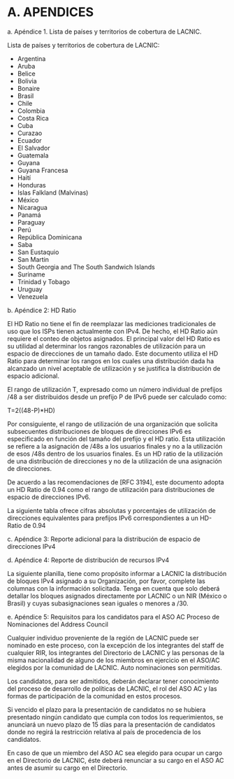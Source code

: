 # A. APENDICES 

a. Apéndice 1. Lista de países y territorios de cobertura de LACNIC. 

Lista de países y territorios de cobertura de LACNIC: 

- Argentina 
- Aruba 
- Belice 
- Bolivia 
- Bonaire 
- Brasil 
- Chile 
- Colombia 
- Costa Rica 
- Cuba 
- Curazao 
- Ecuador 
- El Salvador 
- Guatemala 
- Guyana 
- Guyana Francesa 
- Haití 
- Honduras 
- Islas Falkland (Malvinas) 
- México 
- Nicaragua 
- Panamá 
- Paraguay 
- Perú 
- República Dominicana 
- Saba 
- San Eustaquio 
- San Martin 
- South Georgia and The South Sandwich Islands 
- Suriname 
- Trinidad y Tobago 
- Uruguay 
- Venezuela

b. Apéndice 2: HD Ratio 

El HD Ratio no tiene el fin de reemplazar las mediciones tradicionales de uso que los ISPs tienen actualmente con IPv4. De hecho, el HD Ratio aún requiere el conteo de objetos asignados. El principal valor del HD Ratio es su utilidad al determinar los rangos razonables de utilización para un espacio de direcciones de un tamaño dado. Este documento utiliza el HD Ratio para determinar los rangos en los cuales una distribución dada ha alcanzado un nivel aceptable de utilización y se justifica la distribución de espacio adicional. 

El rango de utilización T, expresado como un número individual de prefijos /48 a ser distribuidos desde un prefijo P de IPv6 puede ser calculado como: 

T=2((48-P)*HD)

Por consiguiente, el rango de utilización de una organización que solicita subsecuentes distribuciones de bloques de direcciones IPv6 es especificado en función del tamaño del prefijo y el HD ratio. Esta utilización se refiere a la asignación de /48s a los usuarios finales y no a la utilización de esos /48s dentro de los usuarios finales. Es un HD ratio de la utilización de una distribución de direcciones y no de la utilización de una asignación de direcciones. 

De acuerdo a las recomendaciones de [RFC 3194], este documento adopta un HD Ratio de 0.94 como el rango de utilización para distribuciones de espacio de direcciones IPv6. 

La siguiente tabla ofrece cifras absolutas y porcentajes de utilización de direcciones equivalentes para prefijos IPv6 correspondientes a un HD- Ratio de 0.94 

c. Apéndice 3: Reporte adicional para la distribución de espacio de direcciones IPv4 

d. Apéndice 4: Reporte de distribución de recursos IPv4 

La siguiente planilla, tiene como propósito informar a LACNIC la distribución de bloques IPv4 asignado a su Organización, por favor, complete las columnas con la información solicitada. Tenga en cuenta que solo deberá detallar los bloques asignados directamente por LACNIC o un NIR (México o Brasil) y cuyas subasignaciones sean iguales o menores a /30.

e. Apéndice 5: Requisitos para los candidatos para el ASO AC Proceso de Nominaciones del Address Council 

Cualquier individuo proveniente de la región de LACNIC puede ser nominado en este proceso, con la excepción de los integrantes del staff de cualquier RIR, los integrantes del Directorio de LACNIC y las personas de la misma nacionalidad de alguno de los miembros en ejercicio en el ASO/AC elegidos por la comunidad de LACNIC. Auto nominaciones son permitidas. 

Los candidatos, para ser admitidos, deberán declarar tener conocimiento del proceso de desarrollo de políticas de LACNIC, el rol del ASO AC y las formas de participación de la comunidad en estos procesos. 

Si vencido el plazo para la presentación de candidatos no se hubiera presentado ningún candidato que cumpla con todos los requerimientos, se anunciará un nuevo plazo de 15 días para la presentación de candidatos donde no regirá la restricción relativa al país de procedencia de los candidatos. 

En caso de que un miembro del ASO AC sea elegido para ocupar un cargo en el Directorio de LACNIC, éste deberá renunciar a su cargo en el ASO AC antes de asumir su cargo en el Directorio.

